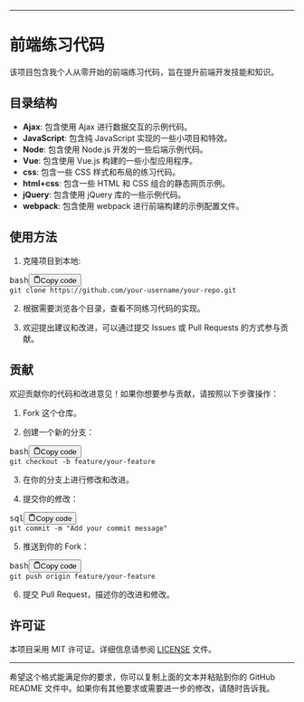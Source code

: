 </p><hr><h1>前端练习代码</h1><p>该项目包含我个人从零开始的前端练习代码，旨在提升前端开发技能和知识。</p><h2>目录结构</h2><ul><li><strong>Ajax</strong>: 包含使用 Ajax 进行数据交互的示例代码。</li><li><strong>JavaScript</strong>: 包含纯 JavaScript 实现的一些小项目和特效。</li><li><strong>Node</strong>: 包含使用 Node.js 开发的一些后端示例代码。</li><li><strong>Vue</strong>: 包含使用 Vue.js 构建的一些小型应用程序。</li><li><strong>css</strong>: 包含一些 CSS 样式和布局的练习代码。</li><li><strong>html+css</strong>: 包含一些 HTML 和 CSS 组合的静态网页示例。</li><li><strong>jQuery</strong>: 包含使用 jQuery 库的一些示例代码。</li><li><strong>webpack</strong>: 包含使用 webpack 进行前端构建的示例配置文件。</li></ul><h2>使用方法</h2><ol><li>克隆项目到本地:</li></ol><pre><div class="bg-black rounded-md mb-4"><div class="flex items-center relative text-gray-200 bg-gray-800 px-4 py-2 text-xs font-sans justify-between rounded-t-md"><span>bash</span><button class="flex ml-auto gap-2"><svg stroke="currentColor" fill="none" stroke-width="2" viewBox="0 0 24 24" stroke-linecap="round" stroke-linejoin="round" class="h-4 w-4" height="1em" width="1em" xmlns="http://www.w3.org/2000/svg"><path d="M16 4h2a2 2 0 0 1 2 2v14a2 2 0 0 1-2 2H6a2 2 0 0 1-2-2V6a2 2 0 0 1 2-2h2"></path><rect x="8" y="2" width="8" height="4" rx="1" ry="1"></rect></svg>Copy code</button></div><div class="p-4 overflow-y-auto"><code class="!whitespace-pre hljs language-bash">git <span class="hljs-built_in">clone</span> https://github.com/your-username/your-repo.git
</code></div></div></pre><ol start="2"><li><p>根据需要浏览各个目录，查看不同练习代码的实现。</p></li><li><p>欢迎提出建议和改进，可以通过提交 Issues 或 Pull Requests 的方式参与贡献。</p></li></ol><h2>贡献</h2><p>欢迎贡献你的代码和改进意见！如果你想要参与贡献，请按照以下步骤操作：</p><ol><li><p>Fork 这个仓库。</p></li><li><p>创建一个新的分支：</p></li></ol><pre><div class="bg-black rounded-md mb-4"><div class="flex items-center relative text-gray-200 bg-gray-800 px-4 py-2 text-xs font-sans justify-between rounded-t-md"><span>bash</span><button class="flex ml-auto gap-2"><svg stroke="currentColor" fill="none" stroke-width="2" viewBox="0 0 24 24" stroke-linecap="round" stroke-linejoin="round" class="h-4 w-4" height="1em" width="1em" xmlns="http://www.w3.org/2000/svg"><path d="M16 4h2a2 2 0 0 1 2 2v14a2 2 0 0 1-2 2H6a2 2 0 0 1-2-2V6a2 2 0 0 1 2-2h2"></path><rect x="8" y="2" width="8" height="4" rx="1" ry="1"></rect></svg>Copy code</button></div><div class="p-4 overflow-y-auto"><code class="!whitespace-pre hljs language-bash">git checkout -b feature/your-feature
</code></div></div></pre><ol start="3"><li><p>在你的分支上进行修改和改进。</p></li><li><p>提交你的修改：</p></li></ol><pre><div class="bg-black rounded-md mb-4"><div class="flex items-center relative text-gray-200 bg-gray-800 px-4 py-2 text-xs font-sans justify-between rounded-t-md"><span>sql</span><button class="flex ml-auto gap-2"><svg stroke="currentColor" fill="none" stroke-width="2" viewBox="0 0 24 24" stroke-linecap="round" stroke-linejoin="round" class="h-4 w-4" height="1em" width="1em" xmlns="http://www.w3.org/2000/svg"><path d="M16 4h2a2 2 0 0 1 2 2v14a2 2 0 0 1-2 2H6a2 2 0 0 1-2-2V6a2 2 0 0 1 2-2h2"></path><rect x="8" y="2" width="8" height="4" rx="1" ry="1"></rect></svg>Copy code</button></div><div class="p-4 overflow-y-auto"><code class="!whitespace-pre hljs language-sql">git <span class="hljs-keyword">commit</span> <span class="hljs-operator">-</span>m "Add your commit message"
</code></div></div></pre><ol start="5"><li>推送到你的 Fork：</li></ol><pre><div class="bg-black rounded-md mb-4"><div class="flex items-center relative text-gray-200 bg-gray-800 px-4 py-2 text-xs font-sans justify-between rounded-t-md"><span>bash</span><button class="flex ml-auto gap-2"><svg stroke="currentColor" fill="none" stroke-width="2" viewBox="0 0 24 24" stroke-linecap="round" stroke-linejoin="round" class="h-4 w-4" height="1em" width="1em" xmlns="http://www.w3.org/2000/svg"><path d="M16 4h2a2 2 0 0 1 2 2v14a2 2 0 0 1-2 2H6a2 2 0 0 1-2-2V6a2 2 0 0 1 2-2h2"></path><rect x="8" y="2" width="8" height="4" rx="1" ry="1"></rect></svg>Copy code</button></div><div class="p-4 overflow-y-auto"><code class="!whitespace-pre hljs language-bash">git push origin feature/your-feature
</code></div></div></pre><ol start="6"><li>提交 Pull Request，描述你的改进和修改。</li></ol><h2>许可证</h2><p>本项目采用 MIT 许可证。详细信息请参阅 <a href="LICENSE" target="_new">LICENSE</a> 文件。</p><hr><p>希望这个格式能满足你的要求，你可以复制上面的文本并粘贴到你的 GitHub README 文件中。如果你有其他要求或需要进一步的修改，请随时告诉我。</p>
